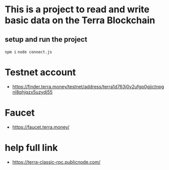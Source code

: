 # This is a project to read and write basic data on the Terra Blockchain

## setup and run the project
`npm i`
`node connect.js`

# Testnet account
- https://finder.terra.money/testnet/address/terra1d763j0v2ufgp0gjjctnpgnl8qhjqzx5uzydj55

# Faucet
- https://faucet.terra.money/

# help full link
- https://terra-classic-rpc.publicnode.com/
